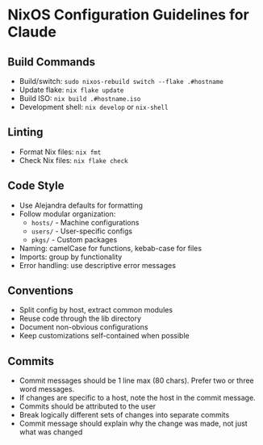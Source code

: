 # NixOS Configuration Guidelines for Claude

## Build Commands
- Build/switch: `sudo nixos-rebuild switch --flake .#hostname`
- Update flake: `nix flake update`
- Build ISO: `nix build .#hostname.iso`
- Development shell: `nix develop` or `nix-shell`

## Linting
- Format Nix files: `nix fmt` 
- Check Nix files: `nix flake check`

## Code Style
- Use Alejandra defaults for formatting
- Follow modular organization:
  - `hosts/` - Machine configurations
  - `users/` - User-specific configs
  - `pkgs/` - Custom packages
- Naming: camelCase for functions, kebab-case for files
- Imports: group by functionality
- Error handling: use descriptive error messages

## Conventions
- Split config by host, extract common modules
- Reuse code through the lib directory
- Document non-obvious configurations
- Keep customizations self-contained when possible

## Commits
- Commit messages should be 1 line max (80 chars). Prefer two or three word messages.
- If changes are specific to a host, note the host in the commit message.
- Commits should be attributed to the user
- Break logically different sets of changes into separate commits
- Commit message should explain why the change was made, not just what was changed
